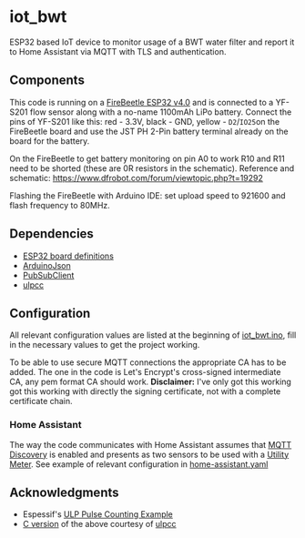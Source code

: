 # iot_bwt

ESP32 based IoT device to monitor usage of a BWT water filter and report it to Home Assistant via MQTT with TLS and authentication.

## Components

This code is running on a [FireBeetle ESP32 v4.0](https://www.dfrobot.com/product-1590.html) and is connected to a YF-S201 flow sensor along with a no-name 1100mAh LiPo battery. Connect the pins of YF-S201 like this: red - 3.3V, black - GND, yellow - `D2`/`IO25`on the FireBeetle board and use the JST PH 2-Pin battery terminal already on the board for the battery.

On the FireBeetle to get battery monitoring on pin A0 to work R10 and R11 need to be shorted (these are 0R resistors in the schematic). Reference and schematic: https://www.dfrobot.com/forum/viewtopic.php?t=19292

Flashing the FireBeetle with Arduino IDE: set upload speed to 921600 and flash frequency to 80MHz.

## Dependencies

* [ESP32 board definitions](https://github.com/espressif/arduino-esp32/blob/master/docs/arduino-ide/boards_manager.md)
* [ArduinoJson](https://arduinojson.org/)
* [PubSubClient](https://github.com/knolleary/pubsubclient/)
* [ulpcc](https://github.com/jasonful/lcc)

## Configuration

All relevant configuration values are listed at the beginning of [iot_bwt.ino](iot_bwt.ino), fill in the necessary values to get the project working.

To be able to use secure MQTT connections the appropriate CA has to be added. The one in the code is Let's Encrypt's cross-signed intermediate CA, any pem format CA should work.
**Disclaimer:** I've only got this working got this working with directly the signing certificate, not with a complete certificate chain.

### Home Assistant

The way the code communicates with Home Assistant assumes that [MQTT Discovery](https://www.home-assistant.io/docs/mqtt/discovery/) is enabled and presents as two sensors to be used with a [Utility Meter](https://www.home-assistant.io/integrations/utility_meter/). See example of relevant configuration in [home-assistant.yaml](home-assistant.yaml)

## Acknowledgments

* Espessif's [ULP Pulse Counting Example](https://github.com/espressif/esp-idf/tree/master/examples/system/ulp)
* [C version](https://github.com/jasonful/lcc/blob/master/ulpcc/examples/pulse_cnt.c) of the above courtesy of [ulpcc](https://github.com/jasonful/lcc)
